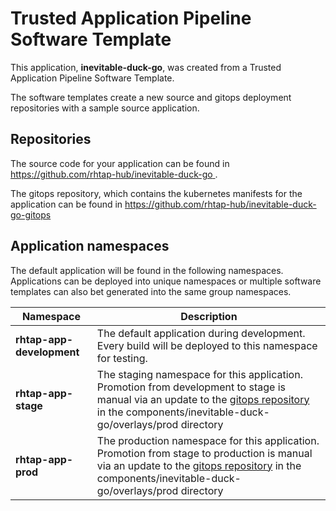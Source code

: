 # Trusted Application Pipeline Software Template

This application, **inevitable-duck-go**, was created from a Trusted Application Pipeline Software Template.

The software templates create a new source and gitops deployment repositories with a sample source application. 

## Repositories

The source code for your application can be found in [https://github.com/rhtap-hub/inevitable-duck-go ](https://github.com/rhtap-hub/inevitable-duck-go ).
 
The gitops repository, which contains the kubernetes manifests for the application can be found in 
[https://github.com/rhtap-hub/inevitable-duck-go-gitops ](https://github.com/rhtap-hub/inevitable-duck-go-gitops ) 

## Application namespaces 

The default application will be found in the following namespaces. Applications can be deployed into unique namespaces or multiple software templates can also bet generated into the same group namespaces.  

|  Namespace   |  Description   |  
| -------- | -------- |   
| **rhtap-app-development** | The default application during development. Every build will be deployed to this namespace for testing. | 
| **rhtap-app-stage** | The staging namespace for this application. Promotion from development to stage is manual via an update to the [gitops repository](https://github.com/rhtap-hub/inevitable-duck-go-gitops ) in the components/inevitable-duck-go/overlays/prod directory |  
| **rhtap-app-prod** | The production namespace for this application. Promotion from stage to production is manual via an update to the [gitops repository](https://github.com/rhtap-hub/inevitable-duck-go-gitops ) in the components/inevitable-duck-go/overlays/prod directory | 
